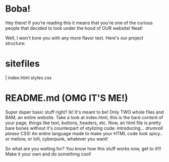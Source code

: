# Boba!
Hey there! If you're reading this it means that you're one of the curious people that decided to look under the hood of OUR website! Neat!

Well, I won't bore you with any more flavor text. Here's our project structure:

# sitefiles
|
index.html
styles.css

# README.md (OMG IT'S ME!)

Super duper basic stuff right? Ik! It's meant to be! Only TWO whole files and BAM, an entire website. Take a look at index.html, this is the bare content of your page, things like text, buttons, headers, etc.
Now, an html file is pretty bare bones without it's counterpart of stylizing code: introducing... *drumroll please* CSS! An entire language made to make your HTML code look spicy.. or mellow, or lofi, cyberpunk, whatever you want!

So what are you waiting for? You know how this stuff works now, get to it!!! Make it your own and do something cool!
